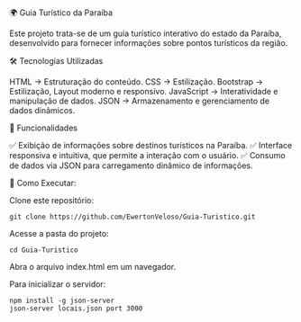 🌍 Guia Turístico da Paraíba

Este projeto trata-se de um guia turístico interativo do estado da Paraíba, desenvolvido para fornecer informações sobre pontos turísticos da região.

🛠 Tecnologias Utilizadas

HTML → Estruturação do conteúdo.
CSS → Estilização.
Bootstrap → Estilização, Layout moderno e responsivo.
JavaScript → Interatividade e manipulação de dados.
JSON → Armazenamento e gerenciamento de dados dinâmicos.

📌 Funcionalidades

✅ Exibição de informações sobre destinos turísticos na Paraíba.
✅ Interface responsiva e intuitiva, que permite a interação com o usuário.
✅ Consumo de dados via JSON para carregamento dinâmico de informações.

🚀 Como Executar:

Clone este repositório:
````
git clone https://github.com/EwertonVeloso/Guia-Turistico.git

````
Acesse a pasta do projeto:

````
cd Guia-Turistico
````
  Abra o arquivo index.html em um navegador.

Para inicializar o servidor:
````
npm install -g json-server
json-server locais.json port 3000

````
